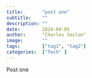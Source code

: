 ```yaml
---
title:       "post one"
subtitle:    ""
description: ""
date:        2024-04-05
author:      "Charles Vosloo"
image:       ""
tags:        ["tag1", "tag2"]
categories:  ["Tech" ]
---
```


Post one